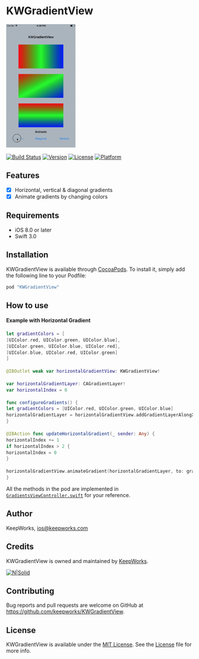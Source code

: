 # KWGradientView

<img src="screencast.gif" width="187" height="333">

[![Build Status](https://www.bitrise.io/app/d54da2ec7c9a0496.svg?token=kBv75DKdduTDchGW4zK06g&branch=master)](https://www.bitrise.io/app/d54da2ec7c9a0496)
[![Version](https://img.shields.io/cocoapods/v/KWGradientView.svg?style=flat)](http://cocoapods.org/pods/KWGradientView)
[![License](https://img.shields.io/cocoapods/l/KWGradientView.svg?style=flat)](http://cocoapods.org/pods/KWGradientView)
[![Platform](https://img.shields.io/cocoapods/p/KWGradientView.svg?style=flat)](http://cocoapods.org/pods/KWGradientView)

## Features

- [x] Horizontal, vertical & diagonal gradients
- [x] Animate gradients by changing colors 

## Requirements

- iOS 8.0 or later
- Swift 3.0

## Installation

KWGradientView is available through [CocoaPods](http://cocoapods.org). To install
it, simply add the following line to your Podfile:

```ruby
pod "KWGradientView"
```
## How to use


#### Example with Horizontal Gradient

```swift
let gradientColors = [
[UIColor.red, UIColor.green, UIColor.blue],
[UIColor.green, UIColor.blue, UIColor.red],
[UIColor.blue, UIColor.red, UIColor.green]
]

@IBOutlet weak var horizontalGradientView: KWGradientView!

var horizontalGradientLayer: CAGradientLayer!
var horizontalIndex = 0

func configureGradients() {
let gradientColors = [UIColor.red, UIColor.green, UIColor.blue]
horizontalGradientLayer = horizontalGradientView.addGradientLayerAlongXAxis(colors: gradientColors)
}

@IBAction func updateHorizontalGradient(_ sender: Any) {
horizontalIndex += 1
if horizontalIndex > 2 {
horizontalIndex = 0
}

horizontalGradientView.animateGradient(horizontalGradientLayer, to: gradientColors[horizontalIndex])
}
```

All the methods in the pod are implemented in [`GradientsViewController.swift`](https://github.com/keepworks/KWGradientView/blob/master/KWGradientView/GradientsViewController.swift) for your reference.

## Author

KeepWorks, ios@keepworks.com

## Credits

KWGradientView is owned and maintained by [KeepWorks](http://www.keepworks.com/).

[![N|Solid](http://www.keepworks.com/assets/logo-800bbf55fabb3427537cf669dc8cd018.png)](http://www.keepworks.com/)

## Contributing

Bug reports and pull requests are welcome on GitHub at https://github.com/keepworks/KWGradientView.

## License

KWGradientView is available under the [MIT License](http://opensource.org/licenses/MIT). See the [License](https://github.com/keepworks/KWGradientView/blob/master/LICENSE) file for more info.
